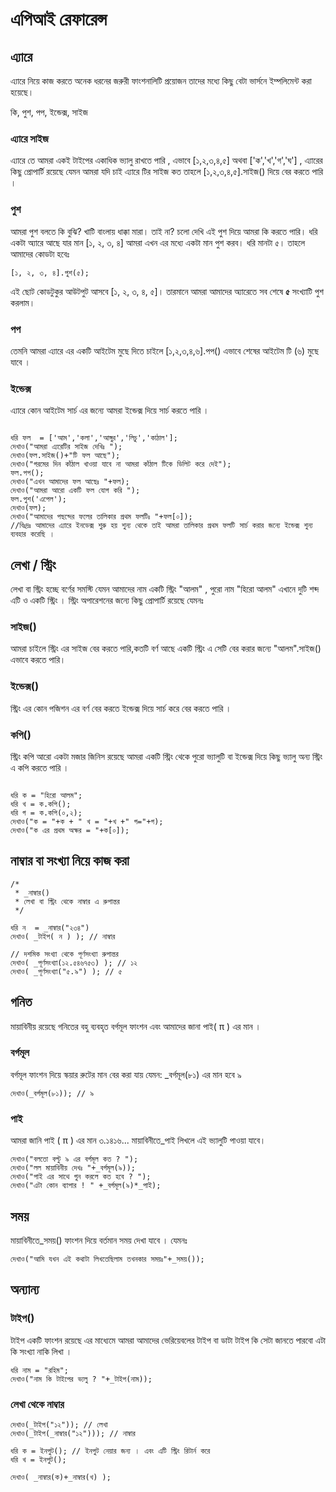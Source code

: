 # এপিআই রেফারেন্স

## এ্যারে
এ্যারে নিয়ে কাজ করতে অনেক ধরনের জরুরী ফাংশনালিটি প্রয়োজন তাদের মধ্যে কিছু বেটা ভার্সনে ইম্পলিমেন্ট করা হয়েছে।

কি, পুশ, পপ, ইন্ডেক্স, সাইজ
### এ্যারে সাইজ
এ্যারে তে আমরা একই টাইপের একাধিক ভ্যালু রাখতে পারি , এভাবে [১,২,৩,৪,৫] অথবা ['ক','খ','গ','ঘ'] , এ্যারের কিছু প্রোপার্টি রয়েছে যেমন আমরা যদি চাই এ্যারে টির সাইজ কত তাহলে [১,২,৩,৪,৫].সাইজ() দিয়ে বের করতে পারি ।

### পুশ
আমরা পুশ বলতে কি বুঝি? খাটি বাংলায় ধাক্কা মারা। তাই না? চলো দেখি এই পুশ দিয়ে আমরা কি করতে পারি।
ধরি একটা অ্যারে আছে যার মান [১, ২, ৩, ৪]
আমরা এখন এর মধ্যে একটা মান পুশ করব। ধরি মানটা ৫।
তাহলে আমাদের কোডটা হবেঃ
```
[১, ২, ৩, ৪].পুশ(৫);

```   
এই ছোট কোডটুকুর আউটপুট আসবে [১, ২, ৩, ৪, ৫]। তারমানে আমরা আমাদের অ্যারেতে সব শেষে <b>৫</b> সংখ্যাটি পুশ করলাম।

### পপ
তেমনি আমরা এ্যারে এর একটি আইটেম মুছে দিতে চাইলে [১,২,৩,৪,৬].পপ()  এভাবে শেষের আইটেম টি (৬) মুছে যাবে ।

### ইন্ডেক্স
এ্যারে কোন আইটেম সার্চ এর জন্যে আমরা ইন্ডেক্স দিয়ে সার্চ করতে পারি ।

```

ধরি ফল  = ['আম','কলা','আঙ্গুর','লিচু','কাঠাল'];
দেখাও("আমরা এ্যরেটির সাইজ দেখিঃ ");
দেখাও(ফল.সাইজ()+"টি ফল আছে");
দেখাও("গরমের দিন কাঁঠাল খাওয়া যাবে না আমরা কাঁঠাল টিকে ডিলিট করে দেই");
ফল.পপ();
দেখাও("এখন আমাদের ফল আছেঃ "+ফল);
দেখাও("আমরা আরো একটি ফল যোগ করি ");
ফল.পুশ('এপেল');
দেখাও(ফল);
দেখাও("আমাদের পছন্দের ফলের তালিকার প্রথম ফলটিঃ "+ফল[০]);
//বিঃদ্রঃ আমাদের এ্যারে ইনডেক্স শুরু হয় শুন্য থেকে তাই আমরা তালিকার প্রথম ফলটি সার্চ করার জন্যে ইন্ডেক্স শুন্য ব্যবহার করেছি ।

```

## লেখা / স্ট্রিং

লেখা বা স্ট্রিং হচ্ছে বর্ণের সমস্টি যেমন আমাদের নাম একটি স্ট্রিং "আলম" , পুরো নাম "হিরো আলম" এখানে দুটি শব্দ এটি ও একটি স্ট্রিং । স্ট্রিং অপারেশনের জন্যে কিছু প্রোপার্টি রয়েছে যেমনঃ
### সাইজ()
আমরা চাইলে স্ট্রিং এর সাইজ বের করতে পারি,কতটি বর্ণ আছে একটি স্ট্রিং এ সেটি বের করার জন্যে "আলম".সাইজ() এভাবে করতে পারি।

### ইন্ডেক্স()
স্ট্রিং এর কোন পজিশন এর বর্ণ বের করতে ইন্ডেক্স দিয়ে সার্চ করে বের করতে পারি ।

### কপি()
স্ট্রিং কপি আরো একটা মজার জিনিস রয়েছে আমরা একটি স্ট্রিং থেকে পুরো ভ্যালুটি বা ইন্ডেক্স দিয়ে কিছু ভ্যালু অন্য স্ট্রিং এ কপি করতে পারি ।

```

ধরি ক = "হিরো আলম";
ধরি খ = ক.কপি();
ধরি গ = ক.কপি(০,২);
দেখাও("ক = "+ক + " খ = "+খ +" গ="+গ);
দেখাও("ক এর প্রথম অক্ষর = "+ক[০]);

```
## নাম্বার বা সংখ্যা নিয়ে কাজ করা
```
/*
 * _নাম্বার()
 * লেখা বা স্ট্রিং থেকে নাম্বার এ রুপান্তর
 */
 
ধরি ন  = _নাম্বার("২৩৪")
দেখাও( _টাইপ( ন ) ); // নাম্বার

// দশমিক সংখ্যা থেকে পূর্ণসংখ্যা রুপান্তর
দেখাও( _পূর্ণসংখ্যা(১২.৫৪৬৭৫৩) ); // ১২
দেখাও( _পূর্ণসংখ্যা("৫.৯") ); // ৫
```

## গনিত
মায়াবিনীয় রয়েছে গনিতের বহু ব্যবহৃত বর্গমূল ফাংশন এবং আমাদের জানা পাই( π ) এর মান ।

### বর্গমূল
 বর্গমূল ফাংশন দিয়ে স্কয়ার রুটের মান বের করা যায় যেমন: _বর্গমূল(৮১) এর মান হবে ৯

```
দেখাও(_বর্গমূল(৮১)); // ৯
```
### পাই
আমরা জানি পাই ( π ) এর মান ৩.১৪১৬... মায়াবিনীতে_পাই লিখলে এই ভ্যালুটি পাওয়া যাবে।
```
দেখাও("বলতো বল্টু ৯ এর বর্গমূল কত ? ");
দেখাও("লল মায়াবিনীয় দেখঃ "+_বর্গমূল(৯));
দেখাও("পাই এর সাথে গুন করলে কত হবে ? ");
দেখাও("এটা কোন ব্যাপার ! " +_বর্গমূল(৯)*_পাই);
```

## সময়

মায়াবিনীতে_সময়() ফাংশন দিয়ে বর্তমান সময় দেখা যাবে । যেমনঃ

```
দেখাও("আমি যখন এই কথাটা লিখতেছিলাম তখনকার সময়ঃ"+_সময়());
```

## অন্যান্য

### টাইপ()
টাইপ একটি ফাংশন রয়েছে এর মাধ্যেমে আমরা আমাদের ভেরিয়েবলের টাইপ বা ডাটা টাইপ কি সেটা জানতে পারবো এটা কি সংখ্যা নাকি লিখা ।

```
ধরি নাম = "রহিম";
দেখাও("নাম কি টাইপের ভ্যলু ? "+_টাইপ(নাম));
```

### লেখা থেকে নাম্বার

```
দেখাও(_টাইপ("১২")); // লেখা
দেখাও(_টাইপ(_নাম্বার("১২"))); // নাম্বার

ধরি ক = ইনপুট(); // ইনপুট নেয়ার জন্য । এবং এটি স্ট্রিং রিটার্ন করে
ধরি খ = ইনপুট();

দেখাও( _নাম্বার(ক)+_নাম্বার(খ) );
```
